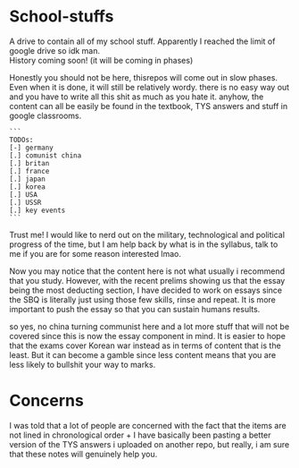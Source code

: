 # School-stuffs
A drive to contain all of my school stuff. Apparently I reached the limit of google drive so idk man.       
History coming soon! (it will be coming in phases)                  
    
    
Honestly you should not be here, thisrepos will come out in slow phases. Even when it is done, it will still be relatively wordy. there is no easy way out and you have to write all this shit as much as you hate it. anyhow, the content can all be easily be found in the textbook, TYS answers and stuff in google classrooms.    
    
    
    
    
    
    
    ```
    TODOs:
    [-] germany
    [.] comunist china
    [.] britan
    [.] france
    [.] japan
    [.] korea
    [.] USA
    [.] USSR
    [.] key events
    ```
    
    
Trust me! I would like to nerd out on the military, technological and political progress of the time, but I am help back by what is in the syllabus, talk to me if you are for some reason interested lmao.         

Now you may notice that the content here is not what usually i recommend that you study. However, with the recent prelims showing us that the essay being the most deducting section, I have decided to work on essays since the SBQ is literally just using those few skills, rinse and repeat. It is more important to push the essay so that you can sustain humans results.         

so yes, no china turning communist here and a lot more stuff that will not be covered since this is now the essay component in mind.
It is easier to hope that the exams cover Korean war instead as in terms of content that is the least. But it can become a gamble since less content means that you are less likely to bullshit your way to marks.

# Concerns

I was told that a lot of people are concerned with the fact that the items are not lined in chronological order + I have basically been pasting a better version of the TYS answers i uploaded on another repo, but really, i am sure that these notes will genuinely help you.
